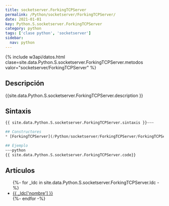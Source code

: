 ```yaml
---
title: socketserver.ForkingTCPServer
permalink: /Python/socketserver/ForkingTCPServer/
date: 2021-01-01
key: Python.S.socketserver.ForkingTCPServer
category: python
tags: ['clase python', 'socketserver']
sidebar: 
  nav: python
---
```


{% include w3api/datos.html clase=site.data.Python.S.socketserver.ForkingTCPServer.metodos valor="socketserver/ForkingTCPServer" %}

## Descripción
{{site.data.Python.S.socketserver.ForkingTCPServer.description }}

## Sintaxis
~~~python
{{ site.data.Python.S.socketserver.ForkingTCPServer.sintaxis }}~~~

## Constructores
* [ForkingTCPServer](/Python/socketserver/ForkingTCPServer/ForkingTCPServer/)

## Ejemplo
~~~python
{{ site.data.Python.S.socketserver.ForkingTCPServer.code}}
~~~

## Artículos
<ul>
{%- for _ldc in site.data.Python.S.socketserver.ForkingTCPServer.ldc -%}
   <li>
       <a href="{{_ldc['url'] }}">{{ _ldc['nombre'] }}</a>
   </li>
{%- endfor -%}
</ul>
